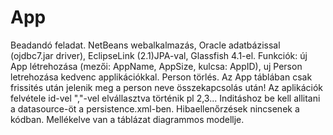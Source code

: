 # App
Beadandó feladat.
NetBeans webalkalmazás, Oracle adatbázissal (ojdbc7.jar driver), EclipseLink (2.1)JPA-val, Glassfish 4.1-el.
Funkciók: új App létrehozása (mezői: AppName, AppSize, kulcsa: AppID), uj Person letrehozása
kedvenc applikációkkal. Person törlés.
Az App táblában csak frissités után jelenik meg a person neve összekapcsolás után!
Az aplikációk felvétele id-vel ","-vel elvállasztva történik pl 2,3...
Inditáshoz be kell allitani a datasource-öt a persistence.xml-ben. 
Hibaellenőrzések nincsenek a kódban.
Mellékelve van a táblázat diagrammos modellje.

